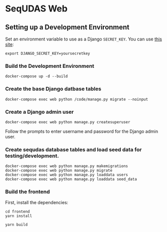 # SeqUDAS Web

## Setting up a Development Environment

Set an environment variable to use as a Django `SECRET_KEY`. You can use [this site](https://www.miniwebtool.com/django-secret-key-generator/):

```
export DJANGO_SECRET_KEY=yoursecretkey
```

### Build the Development Environment

```
docker-compose up -d --build
```

### Create the base Django datbase tables

```
docker-compose exec web python /code/manage.py migrate --noinput
```

### Create a Django admin user

```
docker-compose exec web python manage.py createsuperuser
```

Follow the prompts to enter username and password for the Django admin user.

### Create sequdas database tables and load seed data for testing/development.
```
docker-compose exec web python manage.py makemigrations
docker-compose exec web python manage.py migrate
docker-compose exec web python manage.py loaddata users
docker-compose exec web python manage.py loaddata seed_data
```

### Build the frontend

First, install the dependencies:

```
cd frontend
yarn install
```

```
yarn build
```
